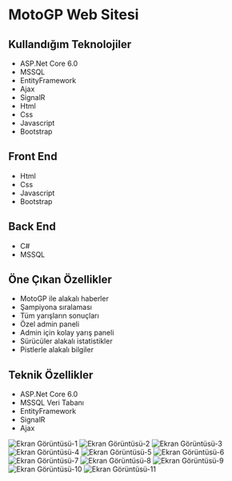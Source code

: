# MotoGP Web Sitesi  
  
## Kullandığım Teknolojiler  
- ASP.Net Core 6.0
- MSSQL
- EntityFramework
- Ajax
- SignalR
- Html
- Css
- Javascript
- Bootstrap

## Front End
- Html
- Css
- Javascript
- Bootstrap

## Back End  
- C#
- MSSQL

## Öne Çıkan Özellikler
- MotoGP ile alakalı haberler
- Şampiyona sıralaması
- Tüm yarışların sonuçları
- Özel admin paneli
- Admin için kolay yarış paneli
- Sürücüler alakalı istatistikler
- Pistlerle alakalı bilgiler

## Teknik Özellikler
- ASP.Net Core 6.0
- MSSQL Veri Tabanı
- EntityFramework
- SignalR
- Ajax



![Ekran Görüntüsü-1](https://github.com/MuhammedYusufOngel/RealEstateDapper/blob/master/Resimler/Screenshot%202024-08-18%20032600.png)
![Ekran Görüntüsü-2](https://github.com/MuhammedYusufOngel/RealEstateDapper/blob/master/Resimler/Screenshot%202024-08-18%20032644.png)
![Ekran Görüntüsü-3](https://github.com/MuhammedYusufOngel/RealEstateDapper/blob/master/Resimler/Screenshot%202024-08-18%20032841.png)
![Ekran Görüntüsü-4](https://github.com/MuhammedYusufOngel/RealEstateDapper/blob/master/Resimler/Screenshot%202024-08-18%20032940.png)
![Ekran Görüntüsü-5](https://github.com/MuhammedYusufOngel/RealEstateDapper/blob/master/Resimler/Screenshot%202024-08-18%20032953.png)
![Ekran Görüntüsü-6](https://github.com/MuhammedYusufOngel/RealEstateDapper/blob/master/Resimler/Screenshot%202024-08-18%20033005.png)
![Ekran Görüntüsü-7](https://github.com/MuhammedYusufOngel/RealEstateDapper/blob/master/Resimler/Screenshot%202024-08-18%20033038.png)
![Ekran Görüntüsü-8](https://github.com/MuhammedYusufOngel/RealEstateDapper/blob/master/Resimler/Screenshot%202024-08-18%20033741.png)
![Ekran Görüntüsü-9](https://github.com/MuhammedYusufOngel/RealEstateDapper/blob/master/Resimler/Screenshot%202024-08-18%20034148.png)
![Ekran Görüntüsü-10](https://github.com/MuhammedYusufOngel/RealEstateDapper/blob/master/Resimler/Screenshot%202024-08-18%20034602.png)
![Ekran Görüntüsü-11](https://github.com/MuhammedYusufOngel/RealEstateDapper/blob/master/Resimler/Screenshot%202024-08-18%20034615.png)
